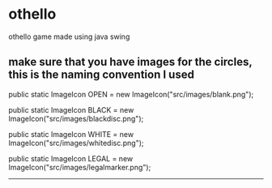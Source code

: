# othello
othello game made using java swing

make sure that you have images for the circles, this is the naming convention I used
--------------------------------------------------------------------------------------

public static ImageIcon OPEN = new ImageIcon("src/images/blank.png");

public static ImageIcon BLACK = new ImageIcon("src/images/blackdisc.png");

public static ImageIcon WHITE = new ImageIcon("src/images/whitedisc.png");

public static ImageIcon LEGAL = new ImageIcon("src/images/legalmarker.png");

---------------------------------------------------------------------------------
